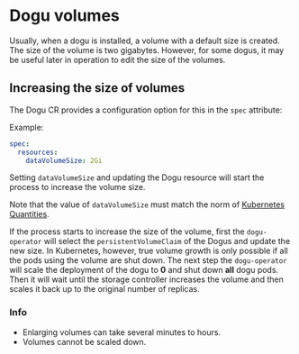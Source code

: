# Dogu volumes

Usually, when a dogu is installed, a volume with a default size is created.
The size of the volume is two gigabytes. However, for some dogus, it may be useful later in operation to edit the size
of the volumes.

## Increasing the size of volumes

The Dogu CR provides a configuration option for this in the `spec` attribute:

Example:

```yaml
spec:
  resources:
    dataVolumeSize: 2Gi
```

Setting `dataVolumeSize` and updating the Dogu resource will start the process to increase the volume size.

Note that the value of `dataVolumeSize` must match the norm of 
[Kubernetes Quantities](https://kubernetes.io/docs/reference/kubernetes-api/common-definitions/quantity/).

If the process starts to increase the size of the volume, first the `dogu-operator` will select the `persistentVolumeClaim` 
of the Dogus and update the new size. In Kubernetes, however, true volume growth is only possible if all the pods using
the volume are shut down. The next step the `dogu-operator` will scale the deployment of the dogu to **0** and shut 
down **all** dogu pods. Then it will wait until the storage controller increases the volume and then scales it back up 
to the original number of replicas.

### Info
- Enlarging volumes can take several minutes to hours.
- Volumes cannot be scaled down.
